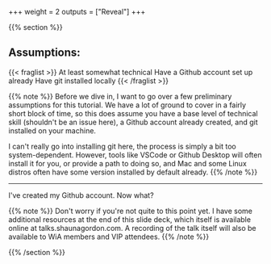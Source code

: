 +++
weight = 2
outputs = ["Reveal"]
+++

{{% section %}}
## Assumptions:

{{< fraglist >}}
At least somewhat technical
Have a Github account set up already
Have git installed locally
{{< /fraglist >}}

{{% note %}}
Before we dive in, I want to go over a few preliminary assumptions for this tutorial. We have a lot of ground to cover in a fairly short block of time, so this does assume you have a base level of technical skill (shouldn't be an issue here), a Github account already created, and git installed on your machine.

I can't really go into installing git here, the process is simply a bit too system-dependent. However, tools like VSCode or Github Desktop will often install it for you, or provide a path to doing so, and Mac and some Linux distros often have some version installed by default already.
{{% /note %}}

---

I've created my Github account. Now what?

{{% note %}}
Don't worry if you're not quite to this point yet. I have some additional resources at the end of this slide deck, which itself is available online at talks.shaunagordon.com. A recording of the talk itself will also be available to WiA members and VIP attendees.
{{% /note %}}

{{% /section %}}
